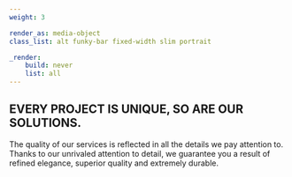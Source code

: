 ```yaml
---
weight: 3

render_as: media-object
class_list: alt funky-bar fixed-width slim portrait

_render:
    build: never
    list: all
---
```


## EVERY PROJECT IS UNIQUE, SO ARE OUR SOLUTIONS.

The quality of our services is reflected in all the details we pay attention to. Thanks to our unrivaled attention to detail, we guarantee you a result of refined elegance, superior quality and extremely durable.

